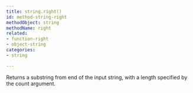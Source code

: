 ```yaml
---
title: string.right()
id: method-string-right
methodObject: string
methodName: right
related:
- function-right
- object-string
categories:
- string

---
```


Returns a substring from end of the input string, with a length specified by the count argument.
